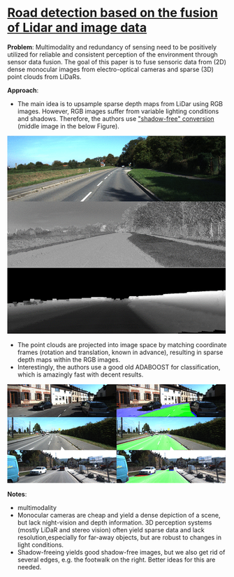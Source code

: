 # [Road detection based on the fusion of Lidar and image data](https://journals.sagepub.com/doi/full/10.1177/1729881417738102)

**Problem**: Multimodality and redundancy of sensing need to be positively utilized for reliable
and consistent perception of the environment through sensor
data fusion. The goal of this paper is to fuse sensoric data from (2D) dense monocular images from electro-optical 
cameras and sparse (3D) point clouds from LiDaRs.

**Approach**:
* The main idea is to upsample sparse depth maps from LiDar using RGB images. However, RGB images 
suffer from variable lighting conditions and shadows. Therefore, the authors use
 ["shadow-free" conversion](https://ieeexplore.ieee.org/abstract/document/6957936) (middle image in the below Figure). 
 
![BILD](../images/shadow-free.png?raw=true "Wireframe001")
* The point clouds are projected into image space by matching coordinate frames (rotation and translation, known in advance), 
resulting in sparse depth maps within the RGB images.
* Interestingly, the authors use a good old ADABOOST for classification, which is amazingly fast 
with decent results.

![BILD](../images/segmentations.gif?raw=true "Wireframe001")

**Notes**:
* multimodality
* Monocular cameras are cheap and yield a dense depiction of a scene, but lack night-vision and depth
information. 3D perception systems (mostly LiDaR and stereo vision) often yield sparse data and lack resolution,especially for far-away objects, but are robust to changes in light
conditions.
* Shadow-freeing yields good shadow-free images, but we also get rid of several edges, e.g. the footwalk on the right. Better ideas
for this are needed.

